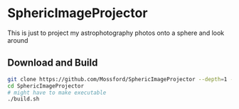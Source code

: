 # SphericImageProjector

This is just to project my astrophotography photos onto a sphere and look around

## Download and Build

```sh
git clone https://github.com/Mossford/SphericImageProjector --depth=1 --recurse-submodules
cd SphericImageProjector
# might have to make executable
./build.sh
```
